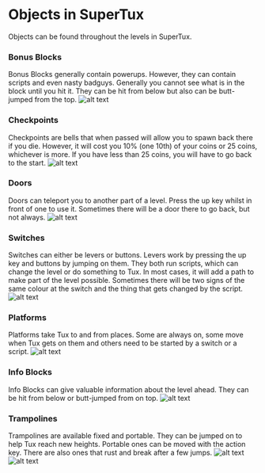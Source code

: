 # Objects in SuperTux

Objects can be found throughout the levels in SuperTux.

### Bonus Blocks

Bonus Blocks generally contain powerups. However, they can contain scripts and even nasty badguys. Generally you cannot see what is in the block until you hit it. They can be hit from below but also can be butt-jumped from the top. ![alt text](https://github.com/SuperTux/data/blob/master/images/objects/bonus_block/full-0.png?raw=true "Bonus Block")

### Checkpoints

Checkpoints are bells that when passed will allow you to spawn back there if you die. However, it will cost you 10% (one 10th) of your coins or 25 coins, whichever is more. If you have less than 25 coins, you will have to go back to the start.  ![alt text](https://github.com/SuperTux/data/blob/master/images/objects/resetpoints/bell-m.png?raw=true "Checkpoint")

### Doors

Doors can teleport you to another part of a level. Press the up key whilst in front of one to use it. Sometimes there will be a door there to go back, but not always. ![alt text](https://github.com/SuperTux/data/blob/master/images/objects/door/door-0.png?raw=true "Door")

### Switches

Switches can either be levers or buttons. Levers work by pressing the up key and buttons by jumping on them. They both run scripts, which can change the level or do something to Tux. In most cases, it will add a path to make part of the level possible. Sometimes there will be two signs of the same colour at the switch and the thing that gets changed by the script. ![alt text](https://github.com/SuperTux/data/blob/master/images/objects/switch/switch-0.png?raw=true "Switch")

### Platforms

Platforms take Tux to and from places. Some are always on, some move when Tux gets on them and others need to be started by a switch or a script. ![alt text](https://github.com/SuperTux/data/blob/master/images/objects/flying_platform/flying_platform-0.png?raw=true "Platform")

### Info Blocks

Info Blocks can give valuable information about the level ahead. They can be hit from below or butt-jumped from on top. ![alt text](https://github.com/SuperTux/data/blob/master/images/objects/bonus_block/infoblock.png?raw=true "Info Block")

### Trampolines

Trampolines are available fixed and portable. They can be jumped on to help Tux reach new heights. Portable ones can be moved with the action key. There are also ones that rust and break after a few jumps. ![alt text](https://github.com/SuperTux/data/blob/master/images/objects/trampoline/trampoline1-0.png?raw=true "Portable Trampoline")![alt text](https://github.com/SuperTux/data/blob/master/images/objects/trampoline/trampoline2-0.png?raw=true "Fixed Trampoline")
